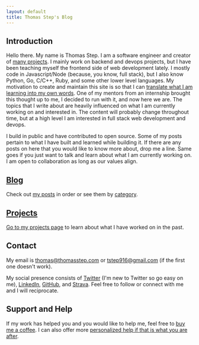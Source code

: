```yaml
---
layout: default
title: Thomas Step's Blog
---
```


## Introduction

Hello there. My name is Thomas Step. I am a software engineer and creator of [many projects](/projects). I mainly work on backend and devops projects, but I have been teaching myself the frontend side of web development lately. I mostly code in Javascript/Node (because, you know, full stack), but I also know Python, Go, C/C++, Ruby, and some other lower level languages. My motivation to create and maintain this site is so that I can [translate what I am learning into my own words](https://twitter.com/swyx/status/1009174159690264579). One of my mentors from an internship brought this thought up to me, I decided to run with it, and now here we are. The topics that I write about are heavily influenced on what I am currently working on and interested in. The content will probably change throughout time, but at a high level I am interested in full stack web development and devops.

I build in public and have contributed to open source. Some of my posts pertain to what I have built and learned while building it. If there are any posts on here that you would like to know more about, drop me a line. Same goes if you just want to talk and learn about what I am currently working on. I am open to collaboration as long as our values align.

## [Blog](/blog)

Check out [my posts](/blog) in order or see them by [category](/categories).

## [Projects](/projects)

[Go to my projects page](/projects) to learn about what I have worked on in the past.

## Contact

My email is thomas@thomasstep.com or tstep916@gmail.com (if the first one doesn't work).

My social presence consists of [Twitter](https://twitter.com/tr33b3ard) (I'm new to Twitter so go easy on me), [LinkedIn](https://www.linkedin.com/in/thomasstep/), [GitHub](https://github.com/thomasstep), and [Strava](https://www.strava.com/athletes/50851495). Feel free to follow or connect with me and I will reciprocate.

## Support and Help

If my work has helped you and you would like to help me, feel free to [buy me a coffee](https://www.buymeacoffee.com/thomasstep). I can also offer more [personalized help if that is what you are after](https://www.buymeacoffee.com/thomasstep/e/41426).
